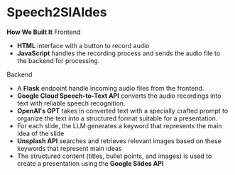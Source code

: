 # Speech2SlAIdes

**How We Built It**
Frontend
- **HTML** interface with a button to record audio
- **JavaScript** handles the recording process and sends the audio file to the backend for processing.

Backend
- A **Flask** endpoint handle incoming audio files from the frontend.
- **Google Cloud Speech-to-Text API** converts the audio recordings into text with reliable speech recognition.
- **OpenAI's GPT** takes in converted text with a specially crafted prompt to organize the text into a structured format suitable for a presentation.
- For each slide, the LLM generates a keyword that represents the main idea of the slide
- **Unsplash API** searches and retrieves relevant images based on these keywords that represent main ideas
- The structured content (titles, bullet points, and images) is used to create a presentation using the **Google Slides API**
